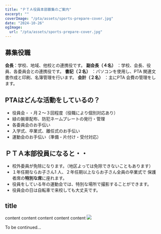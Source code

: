 ```yaml
---
title: "ＰＴＡ役員本部募集のご案内"
excerpt: ""
coverImage: "/pta/assets/sports-prepare-cover.jpg"
date: "2024-10-26"
ogImage:
  url: "/pta/assets/sports-prepare-cover.jpg"
---
```


## 募集役職

**会長**：学校、地域、他校との連携役です。
**副会長（４名）** ：学校、会長、役員、各委員会との連携役です。
**書記（２名）** ：パソコンを使用し、PTA 関連文書作成と印刷、名簿管理を行います。
**会計（２名）** ：主にPTA 会費の管理をします。

## PTAはどんな活動をしているの？
- 役員会・・月２～３回程度（役職により個別対応あり）
- 緑の腕章配布、防犯ネームプレートの発行・管理
- 各委員会のお手伝い
- 入学式、卒業式、離任式のお手伝い
- 運動会のお手伝い（準備・片付け・受付対応）

## ＰＴＡ本部役員になると・・

- 校外委員が免除になります。（地区よっては免除できないこともあります）
- １年任期ならお子さん1 人、２年任期以上ならお子さん全員の卒業式で
保護者席の**特別な席**に座れます。
- 役員をしている年の運動会では、特別な場所で撮影することができます。
- 役員会の日は自転車で来校しても大丈夫です。

## title

content content content content content
![](/pta/assets/sports-prepare-cover.jpg)

To be continued...